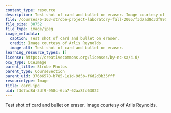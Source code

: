 ```yaml
---
content_type: resource
description: Test shot of card and bullet on eraser. Image courtesy of Arlis Reynolds.
file: /courses/6-163-strobe-project-laboratory-fall-2005/f3d7ad8d3df9958c6ca762aa8fd63022_card.jpg
file_size: 38752
file_type: image/jpeg
image_metadata:
  caption: Test shot of card and bullet on eraser.
  credit: Image courtesy of Arlis Reynolds.
  image-alt: Test shot of card and bullet on eraser.
learning_resource_types: []
license: https://creativecommons.org/licenses/by-nc-sa/4.0/
ocw_type: OCWImage
parent_title: Strobe Photos
parent_type: CourseSection
parent_uid: 376b6570-b785-1e1d-9d5b-f6d2d3b35fff
resourcetype: Image
title: card.jpg
uid: f3d7ad8d-3df9-958c-6ca7-62aa8fd63022
---
```

Test shot of card and bullet on eraser. Image courtesy of Arlis Reynolds.